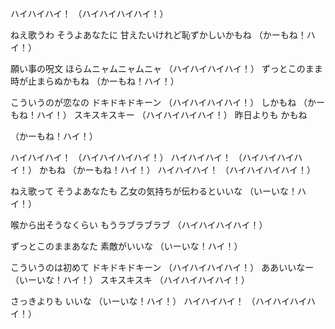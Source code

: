 ハイハイハイ！
（ハイハイハイハイ！）


ねえ歌うわ
そうよあなたに
甘えたいけれど恥ずかしいかもね
（かーもね！ハイ！）


願い事の呪文
ほらムニャムニャムニャ
（ハイハイハイハイ！）
ずっとこのまま時が止まらぬかもね
（かーもね！ハイ！）


こういうのが恋なの
ドキドキドキーン
（ハイハイハイハイ！）
しかもね
（かーもね！ハイ！）
スキスキスキー
（ハイハイハイハイ！）
昨日よりも かもね

（かーもね！ハイ！）

ハイハイハイ！
（ハイハイハイハイ！）
ハイハイハイ！
（ハイハイハイハイ！）
かもね
（かーもね！ハイ！）
ハイハイハイ！
（ハイハイハイハイ！）


ねえ歌って
そうよあなたも
乙女の気持ちが伝わるといいな
（いーいな！ハイ！）


喉から出そうなくらい
もうラブラブラブ
（ハイハイハイハイ！）

ずっとこのままあなた
素敵がいいな
（いーいな！ハイ！）

こういうのは初めて
ドキドキドキーン
（ハイハイハイハイ！）
ああいいなー
（いーいな！ハイ！）
スキスキスキ
（ハイハイハイハイ！）


さっきよりも
いいな
（いーいな！ハイ！）
ハイハイハイ！
（ハイハイハイハイ！）
